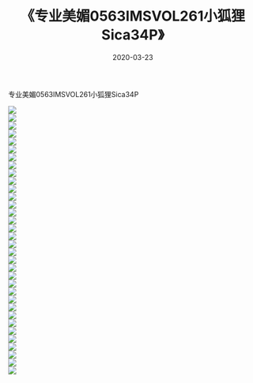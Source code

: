﻿---
layout: post
title:  《专业美媚0563IMSVOL261小狐狸Sica34P》
date:   2020-03-23
img: http://pic.660000.xyz/1:/性感/2020/专业美媚0563IMSVOL261小狐狸Sica34P/000.jpg
categories: [美女, 清纯, 唯美]
---

专业美媚0563IMSVOL261小狐狸Sica34P

  ![](http://pic.660000.xyz/1:/性感/2020/专业美媚0563IMSVOL261小狐狸Sica34P/001.jpg) <br> ![](http://pic.660000.xyz/1:/性感/2020/专业美媚0563IMSVOL261小狐狸Sica34P/002.jpg) <br> ![](http://pic.660000.xyz/1:/性感/2020/专业美媚0563IMSVOL261小狐狸Sica34P/003.jpg) <br> ![](http://pic.660000.xyz/1:/性感/2020/专业美媚0563IMSVOL261小狐狸Sica34P/004.jpg) <br> ![](http://pic.660000.xyz/1:/性感/2020/专业美媚0563IMSVOL261小狐狸Sica34P/005.jpg) <br> ![](http://pic.660000.xyz/1:/性感/2020/专业美媚0563IMSVOL261小狐狸Sica34P/006.jpg) <br> ![](http://pic.660000.xyz/1:/性感/2020/专业美媚0563IMSVOL261小狐狸Sica34P/007.jpg) <br> ![](http://pic.660000.xyz/1:/性感/2020/专业美媚0563IMSVOL261小狐狸Sica34P/008.jpg) <br> ![](http://pic.660000.xyz/1:/性感/2020/专业美媚0563IMSVOL261小狐狸Sica34P/009.jpg) <br> ![](http://pic.660000.xyz/1:/性感/2020/专业美媚0563IMSVOL261小狐狸Sica34P/010.jpg) <br> ![](http://pic.660000.xyz/1:/性感/2020/专业美媚0563IMSVOL261小狐狸Sica34P/011.jpg) <br> ![](http://pic.660000.xyz/1:/性感/2020/专业美媚0563IMSVOL261小狐狸Sica34P/012.jpg) <br> ![](http://pic.660000.xyz/1:/性感/2020/专业美媚0563IMSVOL261小狐狸Sica34P/013.jpg) <br> ![](http://pic.660000.xyz/1:/性感/2020/专业美媚0563IMSVOL261小狐狸Sica34P/014.jpg) <br> ![](http://pic.660000.xyz/1:/性感/2020/专业美媚0563IMSVOL261小狐狸Sica34P/015.jpg) <br> ![](http://pic.660000.xyz/1:/性感/2020/专业美媚0563IMSVOL261小狐狸Sica34P/016.jpg) <br> ![](http://pic.660000.xyz/1:/性感/2020/专业美媚0563IMSVOL261小狐狸Sica34P/017.jpg) <br> ![](http://pic.660000.xyz/1:/性感/2020/专业美媚0563IMSVOL261小狐狸Sica34P/018.jpg) <br> ![](http://pic.660000.xyz/1:/性感/2020/专业美媚0563IMSVOL261小狐狸Sica34P/019.jpg) <br> ![](http://pic.660000.xyz/1:/性感/2020/专业美媚0563IMSVOL261小狐狸Sica34P/020.jpg) <br> ![](http://pic.660000.xyz/1:/性感/2020/专业美媚0563IMSVOL261小狐狸Sica34P/021.jpg) <br> ![](http://pic.660000.xyz/1:/性感/2020/专业美媚0563IMSVOL261小狐狸Sica34P/022.jpg) <br> ![](http://pic.660000.xyz/1:/性感/2020/专业美媚0563IMSVOL261小狐狸Sica34P/023.jpg) <br> ![](http://pic.660000.xyz/1:/性感/2020/专业美媚0563IMSVOL261小狐狸Sica34P/024.jpg) <br> ![](http://pic.660000.xyz/1:/性感/2020/专业美媚0563IMSVOL261小狐狸Sica34P/025.jpg) <br> ![](http://pic.660000.xyz/1:/性感/2020/专业美媚0563IMSVOL261小狐狸Sica34P/026.jpg) <br> ![](http://pic.660000.xyz/1:/性感/2020/专业美媚0563IMSVOL261小狐狸Sica34P/027.jpg) <br> ![](http://pic.660000.xyz/1:/性感/2020/专业美媚0563IMSVOL261小狐狸Sica34P/028.jpg) <br> ![](http://pic.660000.xyz/1:/性感/2020/专业美媚0563IMSVOL261小狐狸Sica34P/029.jpg) <br> ![](http://pic.660000.xyz/1:/性感/2020/专业美媚0563IMSVOL261小狐狸Sica34P/030.jpg) <br> ![](http://pic.660000.xyz/1:/性感/2020/专业美媚0563IMSVOL261小狐狸Sica34P/031.jpg) <br> ![](http://pic.660000.xyz/1:/性感/2020/专业美媚0563IMSVOL261小狐狸Sica34P/032.jpg) <br> ![](http://pic.660000.xyz/1:/性感/2020/专业美媚0563IMSVOL261小狐狸Sica34P/033.jpg) <br> ![](http://pic.660000.xyz/1:/性感/2020/专业美媚0563IMSVOL261小狐狸Sica34P/034.jpg) <br>